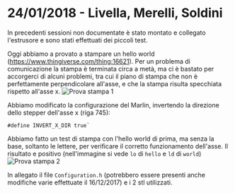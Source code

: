 # 24/01/2018 - Livella, Merelli, Soldini
In precedenti sessioni non documentate è stato montato e collegato l'estrusore e sono stati effettuati dei piccoli test.

Oggi abbiamo a provato a stampare un hello world (https://www.thingiverse.com/thing:16621).
Per un problema di comunicazione la stampa è terminata circa a metà, ma ci è bastato per accorgerci di alcuni problemi, tra cui il piano di stampa che non è perfettamente perpendicolare all'asse, e che la stampa risulta specchiata rispetto all'asse x.
![Prova stampa 1](https://i.imgur.com/vSGIIGX.jpg)

Abbiamo modificato la configurazione del Marlin, invertendo la direzione dello stepper dell'asse x (riga 745):
```
#define INVERT_X_DIR true`
```

Abbiamo fatto un test di stampa con l'hello world di prima, ma senza la base, soltanto le lettere, per verificare il corretto funzionamento dell'asse.
Il risultato e positivo (nell'immagine si vede `lo` di `hello` e `ld` di `world`)
![Prova stampa 2](https://i.imgur.com/UCHaXTI.jpg)

In allegato il file `Configuration.h` (potrebbero essere presenti anche modifiche varie effettuate il 16/12/2017) e i 2 stl utilizzati.
